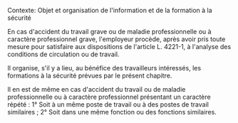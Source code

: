 Contexte: Objet et organisation de l'information     et de la formation à la sécurité

En cas d'accident du travail grave ou de maladie professionnelle ou à caractère professionnel grave, l'employeur procède, après avoir pris toute mesure pour satisfaire aux dispositions de l'article L. 4221-1, à l'analyse des conditions de circulation ou de travail.

Il organise, s'il y a lieu, au bénéfice des travailleurs intéressés, les formations à la sécurité prévues par le présent chapitre.

Il en est de même en cas d'accident du travail ou de maladie professionnelle ou à caractère professionnel présentant un caractère répété : 1° Soit à un même poste de travail ou à des postes de travail similaires ; 2° Soit dans une même fonction ou des fonctions similaires.